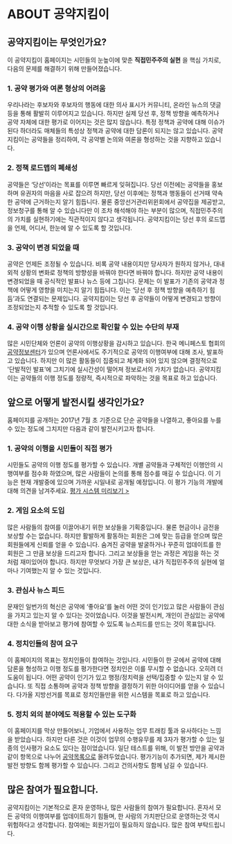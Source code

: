 # ABOUT 공약지킴이

## 공약지킴이는 무엇인가요?
이 공약지킴이 홈페이지는 시민들의 눈높이에 맞춘 **직접민주주의 실현** 을 핵심 가치로, 다음의 문제를 해결하기 위해 만들어졌습니다.

### 1. 공약 평가와 여론 형상의 어려움
우리나라는 후보자와 후보자의 행동에 대한 의사 표시가 커뮤니티, 온라인 뉴스의 댓글 등을 통해 활발히 이루어지고 있습니다. 하지만 실제 당선 후, 정책 방향을 예측하거나 공약 자체에 대한 평가로 이어지는 것은 많지 않습니다. 특정 정책과 공약에 대해 이슈가 된다 하더라도 매체들의 특성상 정책과 공약에 대한 담론이 되지는 않고 있습니다. 공약지킴이는 공약들을 정리하여, 각 공약별 논의와 여론을 형성하는 것을 지향하고 있습니다.

### 2. 정책 로드맵의 폐쇄성
공약들은 ‘당선’이라는 목표를 이루면 빠르게 잊혀집니다. 당선 이전에는 공약들을 홍보하며 유권자의 마음을 사로 잡으려 하지만, 당선 이후에는 정책과 행동들이 선거때 약속한 공약에 근거하는지 알기 힘듭니다. 물론 중앙선거관리위윈회에서 공약집을 제공받고, 정보청구를 통해 알 수 있습니다만 이 조차 해석해야 하는 부분이 많으며, 직접민주주의의 가치를 실현하기에는 직관적이지 않다고 생각됩니다. 공약지킴이는 당선 후의 로드맵을 언제, 어디서, 한눈에 알 수 있도록 할 것입니다.

### 3. 공약이 변경 되었을 때
공약은 언제든 조정될 수 있습니다. 비록 공약 내용이지만 당사자가 원하지 않거나, 대내외적 상황의 변화로 정책의 방향성을 바꿔야 한다면 바꿔야 합니다. 하지만 공약 내용이 변경되었을 때 공식적인 발표나 뉴스 등에 그칩니다. 문제는 이 발표가 기존의 공약과 정책에 어떻게 영향을 미치는지 알기 힘듭니다. 이는 ‘당선 후 정책 방향을 예측하기 힘듬’과도 연결되는 문제입니다. 공약지킴이는 당선 후 공약들이 어떻게 변경되고 방향이 조정되었는지 추적할 수 있도록 할 것입니다.

### 4. 공약 이행 상황을 실시간으로 확인할 수 있는 수단의 부재
많은 시민단체와 언론이 공약의 이행상황을 감시하고 있습니다. 한국 메니페스토 협회의 [공약정보센터]( http://kmanifesto.or.kr/index.php/front/pledgelist?mtype=president&memberid=1&mid=1)가 있으며 언론사에서도 주기적으로 공약의 이행여부에 대해 조사, 발표하고 있습니다. 하지만 이 많은 활동들이 집중되고 체계화 되어 있지 않으며 결정적으로 '단발적인 발표’에 그치기에 실시간성이 떨어져 정보로서의 가치가 없습니다. 공약지킴이는 공약들의 이행 정도를 정량적, 즉시적으로 파악하는 것을 목표로 하고 있습니다.

## 앞으로 어떻게 발전시킬 생각인가요?
홈페이지를 공개하는 2017년 7월 초 기준으로 단순 공약들을 나열하고, 좋아요를 누를 수 있는 정도에 그치지만 다음과 같이 발전시키고자 합니다.

### 1. 공약의 이행을 시민들이 직접 평가
시민들도 공약의 이행 정도를 평가할 수 있습니다. 개별 공약들과 구체적인 이행안의 시행여부를 점수화 하였으며, 많은 사람들이 논의를 통해 점수를 매길 수 있습니다. 이 기능은 현재 개발중에 있으며 가까운 시일내로 공개될 예정입니다. 이 평가 기능의 개발에 대해 의견을 남겨주세요.
[평가 시스템 미리보기 >](/docs/opinion.md)

### 2. 게임 요소의 도입
많은 사람들의 참여를 이끌어내기 위한 보상들을 기획중입니다. 물론 현금이나 금전을 보상할 수는 없습니다. 하지만 활발하게 활동하는 회원은 그에 맞는 등급을 얻으며 많은 회원들에게 신뢰를 얻을 수 있습니다. 숨겨진 공약을 발굴하거나 꾸준히 업데이트를 한 회원은 그 만큼 보상을 드리고자 합니다. 그리고 보상들을 얻는 과정은 게임을 하는 것 처럼 재미있어야 합니다. 하지만 무엇보다 가장 큰 보상은, 내가 직접민주주의 실현에 얼마나 기여했는지 알 수 있는 것입니다.

### 3. 관심사 뉴스 피드
문재인 일번가의 혁신은 공약에 ‘좋아요’를 눌러 어떤 것이 인기있고 많은 사람들이 관심을 가지고 있는지 알 수 있다는 것이었습니다. 이것을 발전시켜, 개인이 관심있는 공약에 대한 소식을 받아보고 평가에 참여할 수 있도록 뉴스피드를 만드는 것이 목표입니다.

### 4. 정치인들의 참여 요구
이 홈페이지의 목표는 정치인들이 참여하는 것입니다. 시민들이 한 곳에서 공약에 대해 담론을 형성하고 이행 정도를 평가한다면 정치인은 이를 무시할 수 없습니다. 오히려 더 도움이 됩니다. 어떤 공약이 인기가 있고 행정/정치력을 선택/집중할 수 있는지 알 수 있습니다. 또 직접 소통하며 공약과 정책 방향을 결정하기 위한 아이디어를 얻을 수 있습니다. 다가올 지방선거를 목표로 정치인들만을 위한 시스템을 목표로 하고 있습니다.

### 5. 정치 외의 분야에도 적용할 수 있는 도구화
이 홈페이지를 막상 만들어보니, 기업에서 사용하는 업무 트래킹 툴과 유사하다는 느낌을 받았습니다. 하지만 다른 것은 이것이 업무의 수행유무를 제 3자가 평가할 수 있는 일종의 인사평가 요소도 있다는 점이었습니다. 일단 테스트를 위해, 이 발전 방안을 공약과 같이 항목으로 나누어 [공약목록으로](/el/lenscat) 올려두었습니다. 평가기능이 추가되면, 제가 제시한 발전 방향도 함께 평가할 수 있습니다. 그리고 건의사항도 함께 남길 수 있습니다.

## 많은 참여가 필요합니다.
공약지킴이는 기본적으로 혼자 운영하나, 많은 사람들의 참여가 필요합니다. 혼자서 모든 공약의 이행여부를 업데이트하기 힘들며, 한 사람의 가치판단으로 운영하는것 역시 위험하다고 생각합니다. 참여에는 회원가입이 필요하지 않습니다. 많은 참여 부탁드립니다.
